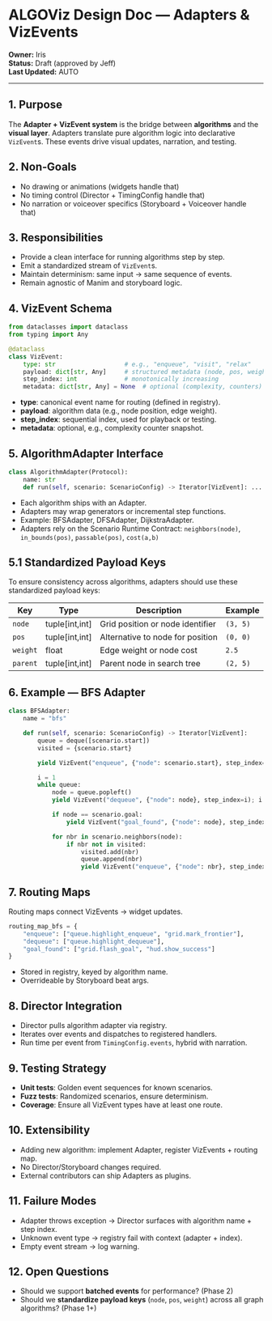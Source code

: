 # ALGOViz Design Doc — Adapters & VizEvents

**Owner:** Iris  
**Status:** Draft (approved by Jeff)  
**Last Updated:** AUTO

---

## 1. Purpose
The **Adapter + VizEvent system** is the bridge between **algorithms** and the **visual layer**. Adapters translate pure algorithm logic into declarative `VizEvent`s. These events drive visual updates, narration, and testing.

## 2. Non‑Goals
- No drawing or animations (widgets handle that)
- No timing control (Director + TimingConfig handle that)
- No narration or voiceover specifics (Storyboard + Voiceover handle that)

## 3. Responsibilities
- Provide a clean interface for running algorithms step by step.
- Emit a standardized stream of `VizEvent`s.
- Maintain determinism: same input → same sequence of events.
- Remain agnostic of Manim and storyboard logic.

## 4. VizEvent Schema
```python
from dataclasses import dataclass
from typing import Any

@dataclass
class VizEvent:
    type: str                   # e.g., "enqueue", "visit", "relax"
    payload: dict[str, Any]     # structured metadata (node, pos, weight)
    step_index: int             # monotonically increasing
    metadata: dict[str, Any] = None  # optional (complexity, counters)
```

- **type**: canonical event name for routing (defined in registry).
- **payload**: algorithm data (e.g., node position, edge weight).
- **step_index**: sequential index, used for playback or testing.
- **metadata**: optional, e.g., complexity counter snapshot.

## 5. AlgorithmAdapter Interface
```python
class AlgorithmAdapter(Protocol):
    name: str
    def run(self, scenario: ScenarioConfig) -> Iterator[VizEvent]: ...
```

- Each algorithm ships with an Adapter.
- Adapters may wrap generators or incremental step functions.
- Example: BFSAdapter, DFSAdapter, DijkstraAdapter.
- Adapters rely on the Scenario Runtime Contract: `neighbors(node)`, `in_bounds(pos)`, `passable(pos)`, `cost(a,b)`

## 5.1 Standardized Payload Keys
To ensure consistency across algorithms, adapters should use these standardized payload keys:

| Key | Type | Description | Example |
|-----|------|-------------|---------|
| `node` | tuple[int,int] | Grid position or node identifier | `(3, 5)` |
| `pos` | tuple[int,int] | Alternative to node for position | `(0, 0)` |  
| `weight` | float | Edge weight or node cost | `2.5` |
| `parent` | tuple[int,int] | Parent node in search tree | `(2, 5)` |

## 6. Example — BFS Adapter
```python
class BFSAdapter:
    name = "bfs"

    def run(self, scenario: ScenarioConfig) -> Iterator[VizEvent]:
        queue = deque([scenario.start])
        visited = {scenario.start}

        yield VizEvent("enqueue", {"node": scenario.start}, step_index=0)

        i = 1
        while queue:
            node = queue.popleft()
            yield VizEvent("dequeue", {"node": node}, step_index=i); i += 1

            if node == scenario.goal:
                yield VizEvent("goal_found", {"node": node}, step_index=i); break

            for nbr in scenario.neighbors(node):
                if nbr not in visited:
                    visited.add(nbr)
                    queue.append(nbr)
                    yield VizEvent("enqueue", {"node": nbr}, step_index=i); i += 1
```

## 7. Routing Maps
Routing maps connect VizEvents → widget updates.

```python
routing_map_bfs = {
    "enqueue": ["queue.highlight_enqueue", "grid.mark_frontier"],
    "dequeue": ["queue.highlight_dequeue"],
    "goal_found": ["grid.flash_goal", "hud.show_success"]
}
```

- Stored in registry, keyed by algorithm name.
- Overrideable by Storyboard beat args.

## 8. Director Integration
- Director pulls algorithm adapter via registry.
- Iterates over events and dispatches to registered handlers.
- Run time per event from `TimingConfig.events`, hybrid with narration.

## 9. Testing Strategy
- **Unit tests**: Golden event sequences for known scenarios.
- **Fuzz tests**: Randomized scenarios, ensure determinism.
- **Coverage**: Ensure all VizEvent types have at least one route.

## 10. Extensibility
- Adding new algorithm: implement Adapter, register VizEvents + routing map.
- No Director/Storyboard changes required.
- External contributors can ship Adapters as plugins.

## 11. Failure Modes
- Adapter throws exception → Director surfaces with algorithm name + step index.
- Unknown event type → registry fail with context (adapter + index).
- Empty event stream → log warning.

## 12. Open Questions
- Should we support **batched events** for performance? (Phase 2)
- Should we **standardize payload keys** (`node`, `pos`, `weight`) across all graph algorithms? (Phase 1+)

